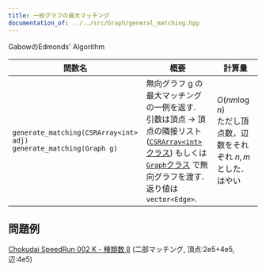 ```yaml
---
title: 一般グラフの最大マッチング
documentation_of: ../../src/Graph/general_matching.hpp
---
```

GabowのEdmonds' Algorithm

|関数名|概要|計算量|
|---|---|---|
|`generate_matching(CSRArray<int> adj)`<br>`generate_matching(Graph g)`| 無向グラフ g の最大マッチングの一例を返す.  <br> 引数は頂点 → 頂点の隣接リスト([`CSRArray<int>`クラス](../Internal/ListRange.hpp)) もしくは [`Graph`クラス](Graph.hpp) で無向グラフを渡す. <br> 返り値は `vector<Edge>`.|$O(nm \log n)$<br> ただし頂点数，辺数をそれぞれ $n,m$ とした． <br>はやい|

## 問題例
[Chokudai SpeedRun 002 K - 種類数 β](https://atcoder.jp/contests/chokudai_S002/tasks/chokudai_S002_k) (二部マッチング, 頂点:2e5+4e5, 辺:4e5) 